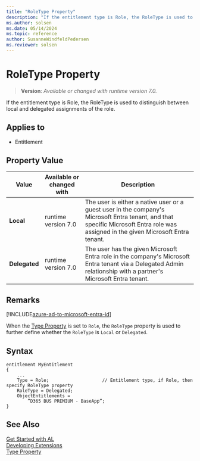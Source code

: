 ```yaml
---
title: "RoleType Property"
description: "If the entitlement type is Role, the RoleType is used to distinguish between local and delegated assignments of the role."
ms.author: solsen
ms.date: 05/14/2024
ms.topic: reference
author: SusanneWindfeldPedersen
ms.reviewer: solsen
---
```

[//]: # (START>DO_NOT_EDIT)
[//]: # (IMPORTANT:Do not edit any of the content between here and the END>DO_NOT_EDIT.)
[//]: # (Any modifications should be made in the .xml files in the ModernDev repo.)
# RoleType Property
> **Version**: _Available or changed with runtime version 7.0._

If the entitlement type is Role, the RoleType is used to distinguish between local and delegated assignments of the role.

## Applies to
-   Entitlement

## Property Value

|Value|Available or changed with|Description|
|-----------|-----------|---------------------------------------|
|**Local**|runtime version 7.0|The user is either a native user or a guest user in the company's Microsoft Entra tenant, and that specific Microsoft Entra role was assigned in the given Microsoft Entra tenant.|
|**Delegated**|runtime version 7.0|The user has the given Microsoft Entra role in the company's Microsoft Entra tenant via a Delegated Admin relationship with a partner's Microsoft Entra tenant.|

[//]: # (IMPORTANT: END>DO_NOT_EDIT)

## Remarks

[!INCLUDE[azure-ad-to-microsoft-entra-id](~/../shared-content/shared/azure-ad-to-microsoft-entra-id.md)]

When the [Type Property](devenv-type-property.md) is set to `Role`, the `RoleType` property is used to further define whether the `RoleType` is `Local` or `Delegated`.


## Syntax

```al
entitlement MyEntitlement
{
    ...
    Type = Role;                    // Entitlement type, if Role, then specify RoleType property
    RoleType = Delegated;
    ObjectEntitlements = 
        ”D365 BUS PREMIUM - BaseApp”;​
}
```

## See Also  

[Get Started with AL](../devenv-get-started.md)  
[Developing Extensions](../devenv-dev-overview.md)  
[Type Property](devenv-type-property.md)